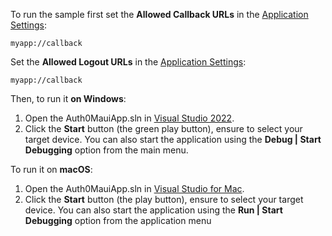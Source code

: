 To run the sample first set the **Allowed Callback URLs** in the <a href="$manage_url/#/applications/$account.clientId/settings" target="_blank" rel="noreferrer">Application Settings</a>:

  ```text
myapp://callback
  ```

Set the **Allowed Logout URLs** in the <a href="$manage_url/#/applications/$account.clientId/settings" target="_blank" rel="noreferrer">Application Settings</a>:

  ```text
myapp://callback
  ```

Then, to run it **on Windows**:

1) Open the Auth0MauiApp.sln in <a href="https://www.visualstudio.com/vs/" target="_blank" rel="noreferrer">Visual Studio 2022</a>.
2) Click the **Start** button (the green play button), ensure to select your target device. 
You can also start the application using the **Debug | Start Debugging** option from the main menu.

To run it on **macOS**:

1) Open the Auth0MauiApp.sln in <a href="https://visualstudio.microsoft.com/vs/mac/" target="_blank" rel="noreferrer">Visual Studio for Mac</a>.
2) Click the **Start** button (the play button), ensure to select your target device. You can also start the application using the **Run | Start Debugging** option from the application menu
